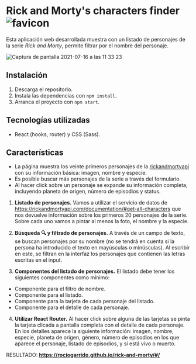 # Rick and Morty's characters finder ![favicon](https://user-images.githubusercontent.com/77678575/125936636-1164009b-edf0-4153-a170-dbdd81c51360.png)

Esta aplicación web desarrollada muestra con un listado de personajes de la serie _Rick and Morty_, permite filtrar por el nombre del personaje.

![Captura de pantalla 2021-07-16 a las 11 33 23](https://user-images.githubusercontent.com/77678575/125926665-6d90b631-1351-4b2b-8265-51aada11f177.png)

## Instalación

1. Descarga el repositorio.
2. Instala las dependencias con ```npm install```.
3. Arranca el proyecto con ```npm start```.
   

## Tecnologías utilizadas

- React (hooks, router) y CSS (Sass).


## Características

-  La página muestra los veinte primeros personajes de la [rickandmortyapi](https://rickandmortyapi.com/documentation/#get-all-characters) con su información básica: imagen, nombre y especie.
-  Es posible buscar más personajes de la serie a través del formulario.
-  Al hacer click sobre un personaje se expande su información completa, incluyendo planeta de origen, número de episodios y status.

1. **Listado de personajes.**
   Vamos a utilizar el servicio de datos de https://rickandmortyapi.com/documentation/#get-all-characters que nos devuelve información sobre los primeros 20 personajes de la serie. Sobre cada uno vamos a pintar al menos la foto, el nombre y la especie.

2. **Búsqueda 🔍 y filtrado de personajes.**
   A través de un campo de texto, se buscan personajes por su nombre (no se tendrá en cuenta si la persona ha introducido el texto en mayúsculas o minúsculas). Al escribir en este, se filtran en la interfaz los personajes que contienen las letras escritas en el input.

3. **Componentes del listado de personajes.**
   El listado debe tener los siguientes componentes como mínimo:

- Componente para el filtro de nombre.
- Componente para el listado.
- Componente para la tarjeta de cada personaje del listado.
- Componente para el detalle de cada personaje.

4. **Utilizar React Router.**
   Al hacer click sobre alguna de las tarjetas se pinta la tarjeta clicada a pantalla completa con el detalle de cada personaje. En los detalles aparece la siguiente información: imagen, nombre, especie, planeta de origen, género, número de episodios en los que aparece el personaje, listado de episodios, y si está vivo o muerto.

RESULTADO:
**https://rociogarrido.github.io/rick-and-morty/#/**
